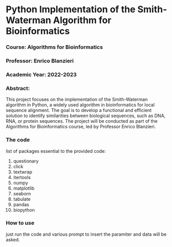 # Python Implementation of the Smith-Waterman Algorithm for Bioinformatics

### Course: Algorithms for Bioinformatics
### Professor: Enrico Blanzieri
### Academic Year: 2022-2023

### Abstract:
This project focuses on the implementation of the Smith-Waterman algorithm in Python, a widely used algorithm in bioinformatics for local sequence alignment. The goal is to develop a functional and efficient solution to identify similarities between biological sequences, such as DNA, RNA, or protein sequences. The project will be conducted as part of the Algorithms for Bioinformatics course, led by Professor Enrico Blanzieri.

### The code

list of packages essential to the provided code:

1. questionary
2. click
3. textwrap
4. itertools
5. numpy
6. matplotlib
7. seaborn
8. tabulate
9. pandas
10. biopython

### How to use
just run the code and various prompt to insert the paramiter and data will be asked.
